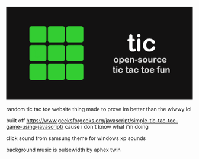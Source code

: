 ![banner.png](banner.png)

random tic tac toe website thing made to prove im better than the wiwwy lol

built off https://www.geeksforgeeks.org/javascript/simple-tic-tac-toe-game-using-javascript/ cause i don't know what i'm doing

click sound from samsung theme for windows xp sounds

background music is pulsewidth by aphex twin